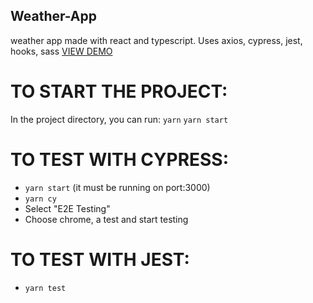 ## Weather-App
weather app made with react and typescript. Uses axios, cypress, jest, hooks, sass
[VIEW DEMO](herokulink)

# TO START THE PROJECT: 

In the project directory, you can run:
`yarn`
`yarn start`

# TO TEST WITH CYPRESS: 

- `yarn start` (it must be running on port:3000)
- `yarn cy`
- Select "E2E Testing"
- Choose chrome, a test and start testing
# TO TEST WITH JEST: 

- `yarn test`
